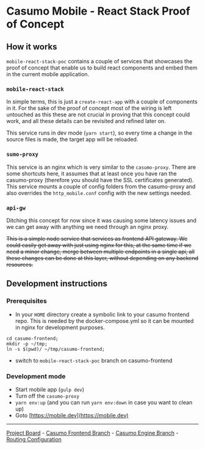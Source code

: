 # Casumo Mobile - React Stack Proof of Concept

## How it works

`mobile-react-stack-poc` contains a couple of services that showcases the proof
of concept that enable us to build react components and embed them in the
current mobile application.

### `mobile-react-stack`

In simple terms, this is just a `create-react-app` with a couple of components
in it. For the sake of the proof of concept most of the wiring is left untouched
as this these are not crucial in proving that this concept could work, and all
these details can be revisited and refined later on.

This service runs in dev mode (`yarn start`), so every time a change in the
source files is made, the target app will be reloaded.

### `sumo-proxy`

This service is an nginx which is very similar to the `casumo-proxy`. There are
some shortcuts here, it assumes that at least once you have ran the casumo-proxy
(therefore you should have the SSL certificates generated). This service mounts
a couple of config folders from the casumo-proxy and also overrides the
`http_mobile.conf` config with the new settings needed.

### `api-gw`

Ditching this concept for now since it was causing some latency issues and we can get away with anything we need through an nginx proxy.

~~This is a simple node service that services as frontend API gateway. We could
easily get away with just using nginx for this, at the same time if we need a
minor change, merge between multiple endpoints in a single api, all these
changes can be done at this layer, without depending on any backend resources.~~

## Development instructions

### Prerequisites

- In your `HOME` directory create a symbolic link to your casumo frontend repo.
  This is needed by the docker-compose.yml so it can be mounted in nginx for
  development purposes.

```shell
cd casumo-frontend;
mkdir -p ~/tmp;
ln -s $(pwd)/ ~/tmp/casumo-frontend;
```

- switch to `mobile-react-stack-poc` branch on casumo-frontend

### Development mode

- Start mobile app (`gulp dev`)
- Turn off the `casumo-proxy`
- `yarn env:up` (and you can run `yarn env:down` in case you want to clean up)
- Goto [https://mobile.dev](https://mobile.dev)

---

[Project Board](https://github.com/Casumo/Home/projects/91) - [Casumo Frontend Branch](https://github.com/Casumo/casumo-frontend/tree/mobile-react-stack-poc) - [Casumo Engine Branch](https://github.com/Casumo/Casumo-Engine/tree/mobile-react-stack-poc) - [Routing Configuration](https://github.com/Casumo/routing-configuration/compare/master...mobile-react-stack-poc)
